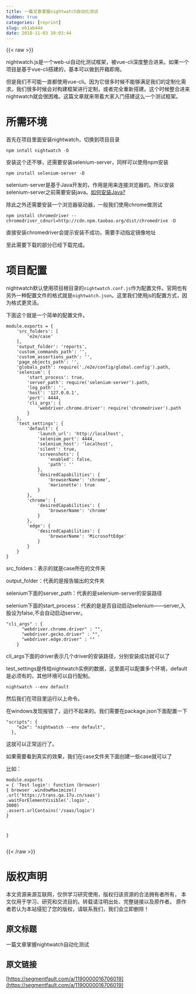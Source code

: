 ```yaml
---
title: 一篇文章掌握nightwatch自动化测试
hidden: true
categories: [reprint]
slug: eb1ab444
date: 2018-11-03 10:03:44
---
```


{{< raw >}}
<p>nightwatch.js&#x662F;&#x4E00;&#x4E2A;web-ui&#x81EA;&#x52A8;&#x5316;&#x6D4B;&#x8BD5;&#x6846;&#x67B6;&#xFF0C;&#x88AB;vue-cli&#x6DF1;&#x5EA6;&#x6574;&#x5408;&#x8FDB;&#x6765;&#x3002;&#x5982;&#x679C;&#x4E00;&#x4E2A;&#x9879;&#x76EE;&#x662F;&#x57FA;&#x4E8E;vue-cli&#x642D;&#x5EFA;&#x7684;&#xFF0C;&#x57FA;&#x672C;&#x53EF;&#x4EE5;&#x505A;&#x5230;&#x5F00;&#x7BB1;&#x5373;&#x7528;&#x3002;</p><p>&#x4F46;&#x662F;&#x6211;&#x4EEC;&#x4E0D;&#x53EF;&#x80FD;&#x4E00;&#x76F4;&#x90FD;&#x4F7F;&#x7528;vue-cli&#x3002;&#x56E0;&#x4E3A;&#x5B83;&#x5F88;&#x591A;&#x65F6;&#x5019;&#x4E0D;&#x80FD;&#x591F;&#x6EE1;&#x8DB3;&#x6211;&#x4EEC;&#x7684;&#x5B9A;&#x5236;&#x5316;&#x9700;&#x6C42;&#x3002;&#x6211;&#x4EEC;&#x5F88;&#x591A;&#x65F6;&#x5019;&#x4F1A;&#x5BF9;&#x6784;&#x5EFA;&#x6846;&#x67B6;&#x8FDB;&#x884C;&#x5B9A;&#x5236;&#xFF0C;&#x6216;&#x8005;&#x5B8C;&#x5168;&#x91CD;&#x65B0;&#x642D;&#x5EFA;&#x3002;&#x8FD9;&#x4E2A;&#x65F6;&#x5019;&#x6574;&#x5408;&#x8FDB;&#x6765;nightwatch&#x5C31;&#x4F1A;&#x5F88;&#x56F0;&#x96BE;&#x3002;&#x8FD9;&#x7BC7;&#x6587;&#x7AE0;&#x5C31;&#x6765;&#x5E26;&#x7740;&#x5927;&#x5BB6;&#x5165;&#x95E8;&#x642D;&#x5EFA;&#x8FD9;&#x4E48;&#x4E00;&#x4E2A;&#x6D4B;&#x8BD5;&#x6846;&#x67B6;&#x3002;</p><h1 id="articleHeader0">&#x6240;&#x9700;&#x73AF;&#x5883;</h1><p>&#x9996;&#x5148;&#x5728;&#x9879;&#x76EE;&#x91CC;&#x9762;&#x5B89;&#x88C5;nightwatch&#xFF0C;&#x5207;&#x6362;&#x5230;&#x9879;&#x76EE;&#x76EE;&#x5F55;</p><div class="widget-codetool" style="display:none"><div class="widget-codetool--inner"><span class="selectCode code-tool" data-toggle="tooltip" data-placement="top" title="" data-original-title="&#x5168;&#x9009;"></span> <span type="button" class="copyCode code-tool" data-toggle="tooltip" data-placement="top" data-clipboard-text="npm intall nightwatch -D" title="" data-original-title="&#x590D;&#x5236;"></span> <span type="button" class="saveToNote code-tool" data-toggle="tooltip" data-placement="top" title="" data-original-title="&#x653E;&#x8FDB;&#x7B14;&#x8BB0;"></span></div></div><pre class="hljs coffeescript"><code style="word-break:break-word;white-space:initial"><span class="hljs-built_in">npm</span> intall nightwatch -D</code></pre><p>&#x5B89;&#x88C5;&#x8FD9;&#x4E2A;&#x8FD8;&#x4E0D;&#x591F;&#xFF0C;&#x8FD8;&#x9700;&#x8981;&#x5B89;&#x88C5;selenium-server&#xFF0C;&#x540C;&#x6837;&#x53EF;&#x4EE5;&#x4F7F;&#x7528;npm&#x5B89;&#x88C5;</p><div class="widget-codetool" style="display:none"><div class="widget-codetool--inner"><span class="selectCode code-tool" data-toggle="tooltip" data-placement="top" title="" data-original-title="&#x5168;&#x9009;"></span> <span type="button" class="copyCode code-tool" data-toggle="tooltip" data-placement="top" data-clipboard-text="npm install selenium-server -D" title="" data-original-title="&#x590D;&#x5236;"></span> <span type="button" class="saveToNote code-tool" data-toggle="tooltip" data-placement="top" title="" data-original-title="&#x653E;&#x8FDB;&#x7B14;&#x8BB0;"></span></div></div><pre class="hljs sql"><code style="word-break:break-word;white-space:initial">npm <span class="hljs-keyword">install</span> selenium-<span class="hljs-keyword">server</span> -D</code></pre><p>selenium-server&#x662F;&#x57FA;&#x4E8E;Java&#x5F00;&#x53D1;&#x7684;&#xFF0C;&#x4F5C;&#x7528;&#x662F;&#x7528;&#x6765;&#x8FDE;&#x63A5;&#x6D4F;&#x89C8;&#x5668;&#x7684;&#x3002;&#x6240;&#x4EE5;&#x5B89;&#x88C5;selenium-server&#x4E4B;&#x524D;&#x9700;&#x8981;&#x5B89;&#x88C5;java&#x3002;<a href="https://jingyan.baidu.com/article/bea41d435bc695b4c41be648.html" rel="nofollow noreferrer" target="_blank">&#x5982;&#x4F55;&#x5B89;&#x88C5;Java?</a></p><p>&#x9664;&#x6B64;&#x4E4B;&#x5916;&#x8FD8;&#x9700;&#x8981;&#x5B89;&#x88C5;&#x4E00;&#x4E2A;&#x6D4F;&#x89C8;&#x5668;&#x9A71;&#x52A8;&#x5668;&#xFF0C;&#x4E00;&#x822C;&#x6211;&#x4EEC;&#x4F7F;&#x7528;chrome&#x505A;&#x6D4B;&#x8BD5;</p><div class="widget-codetool" style="display:none"><div class="widget-codetool--inner"><span class="selectCode code-tool" data-toggle="tooltip" data-placement="top" title="" data-original-title="&#x5168;&#x9009;"></span> <span type="button" class="copyCode code-tool" data-toggle="tooltip" data-placement="top" data-clipboard-text="npm install chromedriver --chromedriver_cdnurl=http://cdn.npm.taobao.org/dist/chromedrive -D" title="" data-original-title="&#x590D;&#x5236;"></span> <span type="button" class="saveToNote code-tool" data-toggle="tooltip" data-placement="top" title="" data-original-title="&#x653E;&#x8FDB;&#x7B14;&#x8BB0;"></span></div></div><pre class="hljs awk"><code style="word-break:break-word;white-space:initial">npm install chromedriver --chromedriver_cdnurl=http:<span class="hljs-regexp">//</span>cdn.npm.taobao.org<span class="hljs-regexp">/dist/</span>chromedrive -D</code></pre><p>&#x76F4;&#x63A5;&#x5B89;&#x88C5;chromedriver&#x4F1A;&#x63D0;&#x793A;&#x5B89;&#x88C5;&#x4E0D;&#x6210;&#x529F;&#xFF0C;&#x9700;&#x8981;&#x624B;&#x52A8;&#x6307;&#x5B9A;&#x955C;&#x50CF;&#x5730;&#x5740;</p><p>&#x81F3;&#x6B64;&#x9700;&#x8981;&#x4E0B;&#x8F7D;&#x7684;&#x90E8;&#x5206;&#x5DF2;&#x7ECF;&#x4E0B;&#x8F7D;&#x5B8C;&#x6210;&#x3002;</p><h1 id="articleHeader1">&#x9879;&#x76EE;&#x914D;&#x7F6E;</h1><p>nightwatch&#x9ED8;&#x8BA4;&#x4F7F;&#x7528;&#x9879;&#x76EE;&#x6839;&#x76EE;&#x5F55;&#x7684;<code>nightwatch.conf.js</code>&#x4F5C;&#x4E3A;&#x914D;&#x7F6E;&#x6587;&#x4EF6;&#x3002;&#x5B98;&#x7F51;&#x4E5F;&#x6709;&#x53E6;&#x5916;&#x4E00;&#x79CD;&#x914D;&#x7F6E;&#x6587;&#x4EF6;&#x7684;&#x683C;&#x5F0F;&#x5C31;&#x662F;<code>nightwatch.json</code>&#x3002;&#x8FD9;&#x91CC;&#x6211;&#x4EEC;&#x4F7F;&#x7528;js&#x7684;&#x914D;&#x7F6E;&#x65B9;&#x5F0F;&#xFF0C;&#x56E0;&#x4E3A;&#x683C;&#x5F0F;&#x66F4;&#x7075;&#x6D3B;&#x3002;</p><p>&#x4E0B;&#x9762;&#x8FD9;&#x4E2A;&#x5C31;&#x662F;&#x4E00;&#x4E2A;&#x7B80;&#x5355;&#x7684;&#x914D;&#x7F6E;&#x6587;&#x4EF6;&#x3002;</p><div class="widget-codetool" style="display:none"><div class="widget-codetool--inner"><span class="selectCode code-tool" data-toggle="tooltip" data-placement="top" title="" data-original-title="&#x5168;&#x9009;"></span> <span type="button" class="copyCode code-tool" data-toggle="tooltip" data-placement="top" data-clipboard-text="module.exports = {
    &apos;src_folders&apos;: [
        &apos;e2e/case&apos;
    ],
    &apos;output_folder&apos;: &apos;reports&apos;,
    &apos;custom_commands_path&apos;: &apos;&apos;,
    &apos;custom_assertions_path&apos;: &apos;&apos;,
    &apos;page_objects_path&apos;: &apos;&apos;,
    &apos;globals_path&apos;: require(&apos;./e2e/config/global.config&apos;).path,
    &apos;selenium&apos;: {
        &apos;start_process&apos;: true,
        &apos;server_path&apos;: require(&apos;selenium-server&apos;).path,
        &apos;log_path&apos;: &apos;&apos;,
        &apos;host&apos;: &apos;127.0.0.1&apos;,
        &apos;port&apos;: 4444,
        &apos;cli_args&apos;: {
            &apos;webdriver.chrome.driver&apos;: require(&apos;chromedriver&apos;).path
        }
    },
    &apos;test_settings&apos;: {
        &apos;default&apos;: {
            &apos;launch_url&apos;: &apos;http://localhost&apos;,
            &apos;selenium_port&apos;: 4444,
            &apos;selenium_host&apos;: &apos;localhost&apos;,
            &apos;silent&apos;: true,
            &apos;screenshots&apos;: {
                &apos;enabled&apos;: false,
                &apos;path&apos;: &apos;&apos;
            },
            &apos;desiredCapabilities&apos;: {
                &apos;browserName&apos;: &apos;chrome&apos;,
                &apos;marionette&apos;: true
            }
        },
        &apos;chrome&apos;: {
            &apos;desiredCapabilities&apos;: {
                &apos;browserName&apos;: &apos;chrome&apos;
            }
        },
        &apos;edge&apos;: {
            &apos;desiredCapabilities&apos;: {
                &apos;browserName&apos;: &apos;MicrosoftEdge&apos;
            }
        }
    }
}
" title="" data-original-title="&#x590D;&#x5236;"></span> <span type="button" class="saveToNote code-tool" data-toggle="tooltip" data-placement="top" title="" data-original-title="&#x653E;&#x8FDB;&#x7B14;&#x8BB0;"></span></div></div><pre class="hljs xquery"><code>module.exports = {
    <span class="hljs-string">&apos;src_folders&apos;</span>: [
        <span class="hljs-string">&apos;e2e/case&apos;</span>
    ],
    <span class="hljs-string">&apos;output_folder&apos;</span>: <span class="hljs-string">&apos;reports&apos;</span>,
    <span class="hljs-string">&apos;custom_commands_path&apos;</span>: <span class="hljs-string">&apos;&apos;</span>,
    <span class="hljs-string">&apos;custom_assertions_path&apos;</span>: <span class="hljs-string">&apos;&apos;</span>,
    <span class="hljs-string">&apos;page_objects_path&apos;</span>: <span class="hljs-string">&apos;&apos;</span>,
    <span class="hljs-string">&apos;globals_path&apos;</span>: require(<span class="hljs-string">&apos;./e2e/config/global.config&apos;</span>).path,
    <span class="hljs-string">&apos;selenium&apos;</span>: {
        <span class="hljs-string">&apos;start_process&apos;</span>: true,
        <span class="hljs-string">&apos;server_path&apos;</span>: require(<span class="hljs-string">&apos;selenium-server&apos;</span>).path,
        <span class="hljs-string">&apos;log_path&apos;</span>: <span class="hljs-string">&apos;&apos;</span>,
        <span class="hljs-string">&apos;host&apos;</span>: <span class="hljs-string">&apos;127.0.0.1&apos;</span>,
        <span class="hljs-string">&apos;port&apos;</span>: <span class="hljs-number">4444</span>,
        <span class="hljs-string">&apos;cli_args&apos;</span>: {
            <span class="hljs-string">&apos;webdriver.chrome.driver&apos;</span>: require(<span class="hljs-string">&apos;chromedriver&apos;</span>).path
        }
    },
    <span class="hljs-string">&apos;test_settings&apos;</span>: {
        <span class="hljs-string">&apos;default&apos;</span>: {
            <span class="hljs-string">&apos;launch_url&apos;</span>: <span class="hljs-string">&apos;http://localhost&apos;</span>,
            <span class="hljs-string">&apos;selenium_port&apos;</span>: <span class="hljs-number">4444</span>,
            <span class="hljs-string">&apos;selenium_host&apos;</span>: <span class="hljs-string">&apos;localhost&apos;</span>,
            <span class="hljs-string">&apos;silent&apos;</span>: true,
            <span class="hljs-string">&apos;screenshots&apos;</span>: {
                <span class="hljs-string">&apos;enabled&apos;</span>: false,
                <span class="hljs-string">&apos;path&apos;</span>: <span class="hljs-string">&apos;&apos;</span>
            },
            <span class="hljs-string">&apos;desiredCapabilities&apos;</span>: {
                <span class="hljs-string">&apos;browserName&apos;</span>: <span class="hljs-string">&apos;chrome&apos;</span>,
                <span class="hljs-string">&apos;marionette&apos;</span>: true
            }
        },
        <span class="hljs-string">&apos;chrome&apos;</span>: {
            <span class="hljs-string">&apos;desiredCapabilities&apos;</span>: {
                <span class="hljs-string">&apos;browserName&apos;</span>: <span class="hljs-string">&apos;chrome&apos;</span>
            }
        },
        <span class="hljs-string">&apos;edge&apos;</span>: {
            <span class="hljs-string">&apos;desiredCapabilities&apos;</span>: {
                <span class="hljs-string">&apos;browserName&apos;</span>: <span class="hljs-string">&apos;MicrosoftEdge&apos;</span>
            }
        }
    }
}
</code></pre><p>src_folders&#xFF1A;&#x8868;&#x793A;&#x7684;&#x5C31;&#x662F;case&#x6240;&#x5728;&#x7684;&#x6587;&#x4EF6;&#x5939;</p><p>output_folder&#xFF1A;&#x4EE3;&#x8868;&#x7684;&#x662F;&#x62A5;&#x544A;&#x8F93;&#x51FA;&#x7684;&#x6587;&#x4EF6;&#x5939;</p><p>selenium&#x4E0B;&#x9762;&#x7684;server_path&#xFF1A;&#x4EE3;&#x8868;&#x7684;&#x662F;selenium-server&#x7684;&#x5B89;&#x88C5;&#x8DEF;&#x5F84;</p><p>selenium&#x4E0B;&#x9762;&#x7684;start_process&#xFF1A;&#x4EE3;&#x8868;&#x7684;&#x662F;&#x662F;&#x5426;&#x81EA;&#x52A8;&#x542F;&#x52A8;selenium&#x2014;&#x2014;server,&#x5165;&#x80A1;&#x8BBE;&#x4E3A;false,&#x4E0D;&#x4F1A;&#x81EA;&#x52A8;&#x542F;&#x52A8;server&#x3002;</p><div class="widget-codetool" style="display:none"><div class="widget-codetool--inner"><span class="selectCode code-tool" data-toggle="tooltip" data-placement="top" title="" data-original-title="&#x5168;&#x9009;"></span> <span type="button" class="copyCode code-tool" data-toggle="tooltip" data-placement="top" data-clipboard-text="&quot;cli_args&quot; : {
      &quot;webdriver.chrome.driver&quot; : &quot;&quot;,
      &quot;webdriver.gecko.driver&quot; : &quot;&quot;,
      &quot;webdriver.edge.driver&quot; : &quot;&quot;
    }" title="" data-original-title="&#x590D;&#x5236;"></span> <span type="button" class="saveToNote code-tool" data-toggle="tooltip" data-placement="top" title="" data-original-title="&#x653E;&#x8FDB;&#x7B14;&#x8BB0;"></span></div></div><pre class="hljs ada"><code><span class="hljs-string">&quot;cli_args&quot;</span> : {
      <span class="hljs-string">&quot;webdriver.chrome.driver&quot;</span> : &quot;&quot;,
      <span class="hljs-string">&quot;webdriver.gecko.driver&quot;</span> : &quot;&quot;,
      <span class="hljs-string">&quot;webdriver.edge.driver&quot;</span> : &quot;&quot;
    }</code></pre><p>cli_args&#x4E0B;&#x9762;&#x7684;driver&#x8868;&#x793A;&#x51E0;&#x4E2A;driver&#x7684;&#x5B89;&#x88C5;&#x8DEF;&#x5F84;&#xFF0C;&#x5206;&#x522B;&#x5B89;&#x88C5;&#x6210;&#x529F;&#x5C31;&#x53EF;&#x4EE5;&#x4E86;</p><p>test_settings&#x662F;&#x4F20;&#x7ED9;nightwatch&#x5B9E;&#x4F8B;&#x7684;&#x6570;&#x636E;&#xFF0C;&#x8FD9;&#x91CC;&#x9762;&#x53EF;&#x4EE5;&#x914D;&#x7F6E;&#x591A;&#x4E2A;&#x73AF;&#x5883;&#xFF0C;default&#x662F;&#x5FC5;&#x987B;&#x6709;&#x7684;&#xFF0C;&#x5176;&#x4ED6;&#x73AF;&#x5883;&#x53EF;&#x4EE5;&#x81EA;&#x884C;&#x914D;&#x5236;&#x3002;</p><div class="widget-codetool" style="display:none"><div class="widget-codetool--inner"><span class="selectCode code-tool" data-toggle="tooltip" data-placement="top" title="" data-original-title="&#x5168;&#x9009;"></span> <span type="button" class="copyCode code-tool" data-toggle="tooltip" data-placement="top" data-clipboard-text="nightwatch --env default" title="" data-original-title="&#x590D;&#x5236;"></span> <span type="button" class="saveToNote code-tool" data-toggle="tooltip" data-placement="top" title="" data-original-title="&#x653E;&#x8FDB;&#x7B14;&#x8BB0;"></span></div></div><pre class="hljs mel"><code style="word-break:break-word;white-space:initial">nightwatch --<span class="hljs-keyword">env</span> <span class="hljs-keyword">default</span></code></pre><p>&#x7136;&#x540E;&#x6211;&#x4EEC;&#x5728;&#x9879;&#x76EE;&#x91CC;&#x8FD0;&#x884C;&#x4EE5;&#x4E0A;&#x547D;&#x4EE4;&#x3002;</p><p>&#x5728;windows&#x53D1;&#x73B0;&#x62A5;&#x9519;&#x4E86;&#xFF0C;&#x8FD0;&#x884C;&#x4E0D;&#x8D77;&#x6765;&#x7684;&#x3002;&#x6211;&#x4EEC;&#x9700;&#x8981;&#x5728;package.json&#x4E0B;&#x9762;&#x914D;&#x7F6E;&#x4E00;&#x4E0B;</p><div class="widget-codetool" style="display:none"><div class="widget-codetool--inner"><span class="selectCode code-tool" data-toggle="tooltip" data-placement="top" title="" data-original-title="&#x5168;&#x9009;"></span> <span type="button" class="copyCode code-tool" data-toggle="tooltip" data-placement="top" data-clipboard-text="&quot;scripts&quot;: {
    &quot;e2e&quot;: &quot;nightwatch --env default&quot;,
  }," title="" data-original-title="&#x590D;&#x5236;"></span> <span type="button" class="saveToNote code-tool" data-toggle="tooltip" data-placement="top" title="" data-original-title="&#x653E;&#x8FDB;&#x7B14;&#x8BB0;"></span></div></div><pre class="hljs xquery"><code><span class="hljs-string">&quot;scripts&quot;</span>: {
    <span class="hljs-string">&quot;e2e&quot;</span>: <span class="hljs-string">&quot;nightwatch --env default&quot;</span>,
  },</code></pre><p>&#x8FD9;&#x5C31;&#x53EF;&#x4EE5;&#x6B63;&#x5E38;&#x8FD0;&#x884C;&#x4E86;&#x3002;</p><p>&#x5982;&#x679C;&#x9700;&#x8981;&#x770B;&#x5230;&#x771F;&#x5B9E;&#x7684;&#x6548;&#x679C;&#xFF0C;&#x6211;&#x4EEC;&#x5728;case&#x6587;&#x4EF6;&#x5939;&#x4E0B;&#x9762;&#x521B;&#x5EFA;&#x4E00;&#x4E9B;case&#x5C31;&#x53EF;&#x4EE5;&#x4E86;</p><p>&#x6BD4;&#x5982;&#xFF1A;</p><div class="widget-codetool" style="display:none"><div class="widget-codetool--inner"><span class="selectCode code-tool" data-toggle="tooltip" data-placement="top" title="" data-original-title="&#x5168;&#x9009;"></span> <span type="button" class="copyCode code-tool" data-toggle="tooltip" data-placement="top" data-clipboard-text="module.exports = {
    &apos;Test login&apos;: function (browser) {
        browser
            .windowMaximize()
            .url(&apos;https://trans.qa.17u.cn/saas&apos;)
            .waitForElementVisible(&apos;.login&apos;, 3000)
            .assert.urlContains(&apos;/saas/login&apos;)
    }
    
}" title="" data-original-title="&#x590D;&#x5236;"></span> <span type="button" class="saveToNote code-tool" data-toggle="tooltip" data-placement="top" title="" data-original-title="&#x653E;&#x8FDB;&#x7B14;&#x8BB0;"></span></div></div><pre class="hljs roboconf"><code>module.exports = {
    &apos;<span class="hljs-attribute">Test login&apos;</span>: function (browser) {
        browser
            <span class="hljs-variable">.windowMaximize</span>()
            <span class="hljs-variable">.url</span>(&apos;https://trans<span class="hljs-variable">.qa</span>.17u<span class="hljs-variable">.cn</span>/saas&apos;)
            <span class="hljs-variable">.waitForElementVisible</span>(&apos;<span class="hljs-variable">.login</span>&apos;, 3000)
            <span class="hljs-variable">.assert</span><span class="hljs-variable">.urlContains</span>(&apos;/saas/login&apos;)
    }
    
}</code></pre>
{{< /raw >}}

# 版权声明
本文资源来源互联网，仅供学习研究使用，版权归该资源的合法拥有者所有，
本文仅用于学习、研究和交流目的。转载请注明出处、完整链接以及原作者。
原作者若认为本站侵犯了您的版权，请联系我们，我们会立即删除！

## 原文标题
一篇文章掌握nightwatch自动化测试

## 原文链接
[https://segmentfault.com/a/1190000016706019](https://segmentfault.com/a/1190000016706019)

